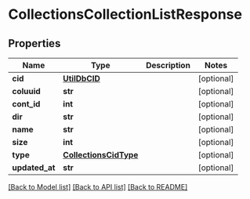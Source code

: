 # CollectionsCollectionListResponse

## Properties
Name | Type | Description | Notes
------------ | ------------- | ------------- | -------------
**cid** | [**UtilDbCID**](UtilDbCID.md) |  | [optional] 
**coluuid** | **str** |  | [optional] 
**cont_id** | **int** |  | [optional] 
**dir** | **str** |  | [optional] 
**name** | **str** |  | [optional] 
**size** | **int** |  | [optional] 
**type** | [**CollectionsCidType**](CollectionsCidType.md) |  | [optional] 
**updated_at** | **str** |  | [optional] 

[[Back to Model list]](../README.md#documentation-for-models) [[Back to API list]](../README.md#documentation-for-api-endpoints) [[Back to README]](../README.md)

